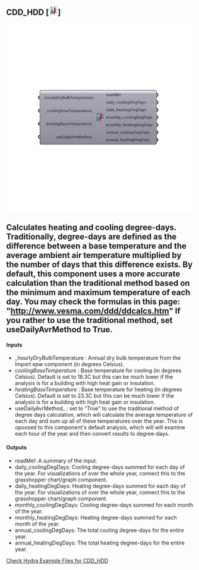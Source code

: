 ## CDD_HDD [![IMAGE](images/icons/CDD_HDD.png)]

![IMAGE](images/components/CDD_HDD.png)

Calculates heating and cooling degree-days.
 Traditionally, degree-days are defined as the difference between a base temperature and the average ambient air temperature multiplied by the number of days that this difference exists.
 By default, this component uses a more accurate calculation than the traditional method based on the minimum and maximum temperature of each day.
 You may check the formulas in this page: "http://www.vesma.com/ddd/ddcalcs.htm"
 If you rather to use the traditional method, set useDailyAvrMethod to True.
 -
 

#### Inputs
* _hourlyDryBulbTemperature <Required>: Annual dry bulb temperature from the Import epw component (in degrees Celsius).
* _coolingBaseTemperature_ <Default>: Base temperature for cooling (in degrees Celsius).  Default is set to 18.3C but this can be much lower if the analysis is for a building with high heat gain or insulation.
* _heatingBaseTemperature_ <Default>: Base temperature for heating (in degrees Celsius).  Default is set to 23.3C but this can be much lower if the analysis is for a building with high heat gain or insulation.
* useDailyAvrMethod_ <Optional>: set to "True" to use the traditional method of degree days calculation, which will calculate the average temperature of each day and sum up all of these temperatures over the year.  This is opoosed to this component's default analysis, which will will examine each hour of the year and then convert results to degree-days.

#### Outputs
* readMe!: A summary of the input.
* daily_coolingDegDays: Cooling degree-days summed for each day of the year. For visualizations of over the whole year, connect this to the grasshopper chart/graph component. 
* daily_heatingDegDays: Heating degree-days summed for each day of the year. For visualizations of over the whole year, connect this to the grasshopper chart/graph component. 
* monthly_coolingDegDays: Cooling degree-days summed for each month of the year.
* monthly_heatingDegDays: Heating degree-days summed for each month of the year.
* annual_coolingDegDays: The total cooling degree-days for the entire year.
* annual_heatingDegDays: The total heating degree-days for the entire year.


[Check Hydra Example Files for CDD_HDD](https://hydrashare.github.io/hydra/index.html?keywords=CDD_HDD)